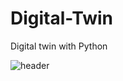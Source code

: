 # Digital-Twin
Digital twin with Python

![header](https://raw.githubusercontent.com/tirthajyoti/Digital-Twin/main/images/Header.png)
